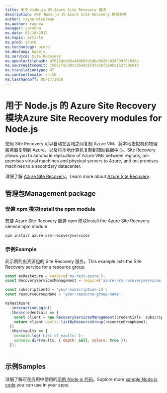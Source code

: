 ```yaml
---
title: 用于 Node.js 的 Azure Site Recovery 模块
description: 用于 Node.js 的 Azure Site Recovery 模块参考
author: rayne-wiselman
ms.author: raynew
manager: carmonm
ms.date: 07/18/2017
ms.topic: article
ms.prod: azure
ms.technology: azure
ms.devlang: nodejs
ms.service: Site Recovery
ms.openlocfilehash: 470124eb69a48486fa54be6628c028399f0c038e
ms.sourcegitcommit: 75051fec38cc3be4cb7d7cb6fc695c162fc0e91b
ms.translationtype: HT
ms.contentlocale: zh-CN
ms.lasthandoff: 05/17/2018
---
```

# <a name="azure-site-recovery-modules-for-nodejs"></a><span data-ttu-id="72e00-103">用于 Node.js 的 Azure Site Recovery 模块</span><span class="sxs-lookup"><span data-stu-id="72e00-103">Azure Site Recovery modules for Node.js</span></span>

<span data-ttu-id="72e00-104">使用 Site Recovery 可以自动在区域之间复制 Azure VM、将本地虚拟机和物理服务器复制到 Azure，以及将本地计算机复制到辅助数据中心。</span><span class="sxs-lookup"><span data-stu-id="72e00-104">Site Recovery allows you to automate replication of Azure VMs between regions, on-premises virtual machines and physical servers to Azure, and on-premises machines to a secondary datacenter.</span></span>

<span data-ttu-id="72e00-105">详细了解 [Azure Site Recovery](https://docs.microsoft.com/azure/site-recovery/site-recovery-overview)。</span><span class="sxs-lookup"><span data-stu-id="72e00-105">Learn more about [Azure Site Recovery](https://docs.microsoft.com/azure/site-recovery/site-recovery-overview).</span></span>

## <a name="management-package"></a><span data-ttu-id="72e00-106">管理包</span><span class="sxs-lookup"><span data-stu-id="72e00-106">Management package</span></span>

### <a name="install-the-npm-module"></a><span data-ttu-id="72e00-107">安装 npm 模块</span><span class="sxs-lookup"><span data-stu-id="72e00-107">Install the npm module</span></span>

<span data-ttu-id="72e00-108">安装 Azure Site Recovery 服务 npm 模块</span><span class="sxs-lookup"><span data-stu-id="72e00-108">Install the Azure Site Recovery service npm module</span></span>

```bash
npm install azure-arm-recoveryservices
```

### <a name="example"></a><span data-ttu-id="72e00-109">示例</span><span class="sxs-lookup"><span data-stu-id="72e00-109">Example</span></span>

<span data-ttu-id="72e00-110">此示例列出资源组的 Site Recovery 服务。</span><span class="sxs-lookup"><span data-stu-id="72e00-110">This example lists the Site Recovery service for a resource group.</span></span>

```javascript
const msRestAzure = require('ms-rest-azure');
const RecoveryServicesManagement = require('azure-arm-recoveryservices');

const subscriptionId = 'your-subscription-id';
const resourceGroupName = 'your-resource-group-name';

msRestAzure
  .interactiveLogin()
  .then(credentials => {
    const client = new RecoveryServicesManagement(credentials, subscriptionId);
    return client.vaults.listByResourceGroup(resourceGroupName);
  })
  .then(vaults => {
    console.log('List of vaults:');
    console.dir(vaults, { depth: null, colors: true });
  });
  
```

## <a name="samples"></a><span data-ttu-id="72e00-111">示例</span><span class="sxs-lookup"><span data-stu-id="72e00-111">Samples</span></span>

<span data-ttu-id="72e00-112">详细了解可在应用中使用的[示例 Node.js 代码](https://azure.microsoft.com/resources/samples/?platform=nodejs)。</span><span class="sxs-lookup"><span data-stu-id="72e00-112">Explore more [sample Node.js code](https://azure.microsoft.com/resources/samples/?platform=nodejs) you can use in your apps.</span></span>
